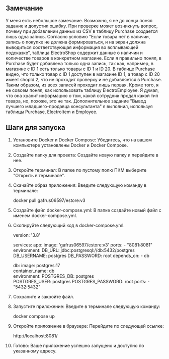 ## Замечание
У меня есть небольшое замечание. Возможно, я не до конца понял задание и допустил ошибку. При проверке может возникнуть вопрос, почему при добавлении данных из CSV в таблицу Purchase создается лишь одна запись. Согласно условию "Если товара нет в наличии, запись о покупке не должна формироваться, и на экран должна выводиться соответствующая информация во всплывающей подсказке", таблица ElectroShop содержит данные о наличии и количестве товаров в конкретном магазине. Если я правильно понял, в Purchase будет добавлена только одна запись, так как, например, в магазине с ID 1 есть только товары с ID 1 и ID 20. В таблице Purchase видно, что только товар с ID 1 доступен в магазине ID 1, а товар с ID 20 имеет shopId 2, что не проходит проверку и не добавляется в Purchase. Таким образом, из всех записей проходит лишь первая.
Кроме того, я не совсем понял, как использовать таблицу ElectroEmployee. Я думал, что она хранит информацию о том, какой сотрудник продал какой тип товара, но, похоже, это не так. Дополнительное задание "Вывод лучшего младшего-продавца консультанта" я выполнил, используя таблицы Purchase, ElectroItem и Employee.


## Шаги для запуска

1. Установите Docker и Docker Compose: Убедитесь, что на вашем компьютере установлены Docker и Docker Compose.

2. Создайте папку для проекта: Создайте новую папку и перейдите в нее.

3. Откройте терминал: В папке по пустому полю ПКМ выберите "Открыть в терминале".

4. Скачайте образ приложения: Введите следующую команду в терминале:

   
   docker pull gafrus06597/estore:v3
   

5. Создайте файл docker-compose.yml: В папке создайте новый файл с именем docker-compose.yml.

6. Скопируйте следующий код в docker-compose.yml:

   
   version: '3.8'

   services:
     app:
       image: 'gafrus06597/estore:v3'
       ports:
         - "8081:8081"  
       environment:
         DB_URL: jdbc:postgresql://db:5432/postgres
         DB_USERNAME: postgres
         DB_PASSWORD: root
       depends_on:
         - db

     db:
       image: postgres:17  
       container_name: db  
       environment:
         POSTGRES_DB: postgres  
         POSTGRES_USER: postgres 
         POSTGRES_PASSWORD: root 
       ports:
         - "5432:5432"
   

7. Сохраните и закройте файл.

8. Запустите приложение: Введите в терминале следующую команду:

   
   docker compose up
   

9. Откройте приложение в браузере: Перейдите по следующей ссылке:

   
   http://localhost:8081/
   

10. Готово: Ваше приложение успешно запущено и доступно по указанному адресу.
